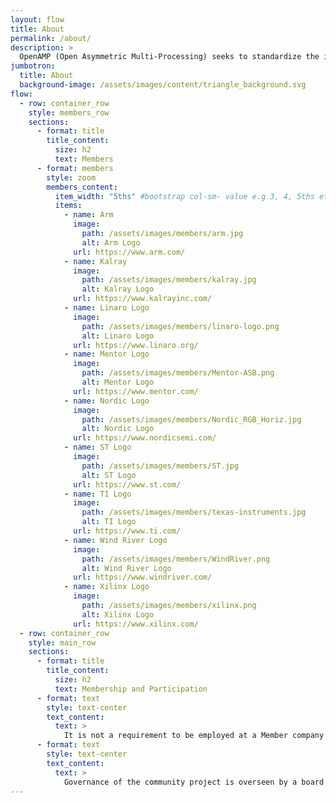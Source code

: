 ```yaml
---
layout: flow
title: About
permalink: /about/
description: >
  OpenAMP (Open Asymmetric Multi-Processing) seeks to standardize the interactions between operating environments in a heterogeneous embedded system through open source solutions for Asymmetric MultiProcessing (AMP).
jumbotron:
  title: About
  background-image: /assets/images/content/triangle_background.svg
flow:
  - row: container_row
    style: members_row
    sections:
      - format: title
        title_content:
          size: h2
          text: Members
      - format: members
        style: zoom
        members_content:
          item_width: "5ths" #bootstrap col-sm- value e.g 3, 4, 5ths etc
          items:
            - name: Arm
              image:
                path: /assets/images/members/arm.jpg
                alt: Arm Logo
              url: https://www.arm.com/
            - name: Kalray
              image:
                path: /assets/images/members/kalray.jpg
                alt: Kalray Logo
              url: https://www.kalrayinc.com/
            - name: Linaro Logo
              image:
                path: /assets/images/members/linaro-logo.png
                alt: Linaro Logo
              url: https://www.linaro.org/
            - name: Mentor Logo
              image:
                path: /assets/images/members/Mentor-ASB.png
                alt: Mentor Logo
              url: https://www.mentor.com/
            - name: Nordic Logo
              image:
                path: /assets/images/members/Nordic_RGB_Horiz.jpg
                alt: Nordic Logo
              url: https://www.nordicsemi.com/
            - name: ST Logo
              image:
                path: /assets/images/members/ST.jpg
                alt: ST Logo
              url: https://www.st.com/
            - name: TI Logo
              image:
                path: /assets/images/members/texas-instruments.jpg
                alt: TI Logo
              url: https://www.ti.com/
            - name: Wind River Logo
              image:
                path: /assets/images/members/WindRiver.png
                alt: Wind River Logo
              url: https://www.windriver.com/
            - name: Xilinx Logo
              image:
                path: /assets/images/members/xilinx.png
                alt: Xilinx Logo
              url: https://www.xilinx.com/
  - row: container_row
    style: main_row
    sections:
      - format: title
        title_content:
          size: h2
          text: Membership and Participation
      - format: text
        style: text-center
        text_content:
          text: >
            It is not a requirement to be employed at a Member company to participate as a developer or in the OpenAMP Technical Steering Committee.  Community participation is welcome!
      - format: text
        style: text-center
        text_content:
          text: >
            Governance of the community project is overseen by a board of representatives from Member companies.  Member fees support administration for the project, such as the project website and mailing lists.
---
```

